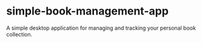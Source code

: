 # simple-book-management-app
A simple desktop application for managing and tracking your personal book collection.
